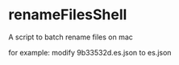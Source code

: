 # renameFilesShell
A script to batch rename files on mac

for example:
modify 9b33532d.es.json  to es.json
